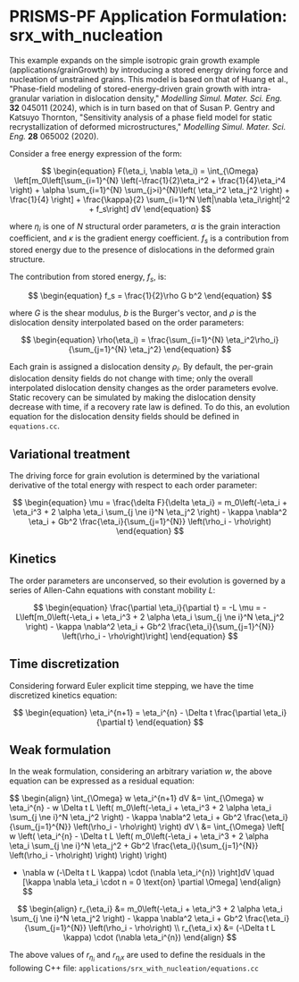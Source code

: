 # PRISMS-PF Application Formulation: srx_with_nucleation

This example expands on the simple isotropic grain growth example (applications/grainGrowth) by introducing a stored energy driving force and nucleation of unstrained grains.
This model is based on that of Huang et al., "Phase-field modeling of stored-energy-driven grain growth with intra-granular variation in dislocation density," *Modelling Simul. Mater. Sci. Eng.* **32** 045011 (2024), which is in turn based on that of Susan P. Gentry and Katsuyo Thornton, "Sensitivity analysis of a phase field model for static recrystallization of deformed microstructures," *Modelling Simul. Mater. Sci. Eng.* **28** 065002 (2020).


Consider a free energy expression of the form:

$$
\begin{equation}
  F(\eta_i, \nabla  \eta_i) = \int_{\Omega} \left[m_0\left[\sum_{i=1}^{N} \left(-\frac{1}{2}\eta_i^2 + \frac{1}{4}\eta_i^4 \right)
                            + \alpha \sum_{i=1}^{N} \sum_{j>i}^{N}\left( \eta_i^2 \eta_j^2 \right) + \frac{1}{4} \right]
							+ \frac{\kappa}{2} \sum_{i=1}^N \left|\nabla \eta_i\right|^2  + f_s\right]  dV 
\end{equation}
$$

where $\eta_i$ is one of $N$ structural order parameters, $\alpha$ is the grain interaction coefficient, and $\kappa$ is the gradient energy coefficient.
$f_s$ is a contribution from stored energy due to the presence of dislocations in the deformed grain structure.

The contribution from stored energy, $f_s$, is:

$$
\begin{equation}
  f_s = \frac{1}{2}\rho G b^2
\end{equation}
$$

where $G$ is the shear modulus, $b$ is the Burger's vector, and $\rho$ is the dislocation density interpolated based on the order parameters:

$$
\begin{equation}
  \rho(\eta_i) = \frac{\sum_{i=1}^{N} \eta_i^2\rho_i}{\sum_{j=1}^{N} \eta_j^2}
\end{equation}
$$

Each grain is assigned a dislocation density $\rho_i$. By default, the per-grain dislocation density fields do not change with time; only the overall interpolated dislocation density changes as the order parameters evolve. Static recovery can be simulated by making the dislocation density decrease with time, if a recovery rate law is defined. To do this, an evolution equation for the dislocation density fields should be defined in `equations.cc`.
	
## Variational treatment
The driving force for grain evolution is determined by the variational derivative of the total energy with respect to each order parameter:

$$
\begin{equation}
\mu = \frac{\delta F}{\delta \eta_i} = m_0\left(-\eta_i + \eta_i^3 + 2 \alpha \eta_i \sum_{j \ne i}^N \eta_j^2 \right) - \kappa \nabla^2 \eta_i
                                     + Gb^2 \frac{\eta_i}{\sum_{j=1}^{N}} \left(\rho_i - \rho\right)
\end{equation}
$$

## Kinetics
The order parameters are unconserved, so their evolution is governed by a series of Allen-Cahn equations with constant mobility $L$:

$$
\begin{equation}
\frac{\partial \eta_i}{\partial t} = -L \mu = -L\left[m_0\left(-\eta_i + \eta_i^3 + 2 \alpha \eta_i \sum_{j \ne i}^N \eta_j^2 \right) - \kappa \nabla^2 \eta_i
                                     + Gb^2 \frac{\eta_i}{\sum_{j=1}^{N}} \left(\rho_i - \rho\right)\right]
\end{equation}
$$

## Time discretization
Considering forward Euler explicit time stepping, we have the time discretized kinetics equation:

$$
\begin{equation}
 \eta_i^{n+1} = \eta_i^{n} - \Delta t \frac{\partial \eta_i}{\partial t}
\end{equation}
$$
 
## Weak formulation
In the weak formulation, considering an arbitrary variation $w$, the above equation can be expressed as a residual equation:

$$
\begin{align}
\int_{\Omega} w \eta_i^{n+1} dV &= \int_{\Omega} w \eta_i^{n} - w \Delta t L \left( m_0\left(-\eta_i + \eta_i^3 + 2 \alpha \eta_i \sum_{j \ne i}^N \eta_j^2 \right) - \kappa \nabla^2 \eta_i
                                     + Gb^2 \frac{\eta_i}{\sum_{j=1}^{N}} \left(\rho_i - \rho\right) \right) dV \\
&= \int_{\Omega} \left[ w \left( \eta_i^{n} - \Delta t L \left( m_0\left(-\eta_i + \eta_i^3 + 2 \alpha \eta_i \sum_{j \ne i}^N \eta_j^2 + Gb^2 \frac{\eta_i}{\sum_{j=1}^{N}} \left(\rho_i - \rho\right) \right) \right) \right)
+ \nabla w (-\Delta t L \kappa) \cdot (\nabla \eta_i^{n}) \right]dV \quad [\kappa \nabla \eta_i \cdot n = 0 \text{on} \partial \Omega]
\end{align}
$$

$$
\begin{align}
r_{\eta_i} &= m_0\left(-\eta_i + \eta_i^3 + 2 \alpha \eta_i \sum_{j \ne i}^N \eta_j^2 \right) - \kappa \nabla^2 \eta_i
                                     + Gb^2 \frac{\eta_i}{\sum_{j=1}^{N}} \left(\rho_i - \rho\right) \\
r_{\eta_i x} &= (-\Delta t L \kappa) \cdot (\nabla \eta_i^{n})
\end{align}
$$

The above values of  $r_{\eta_i}$ and $r_{\eta_i x}$ are used to define the residuals in the following C++ file: 
`applications/srx_with_nucleation/equations.cc`

